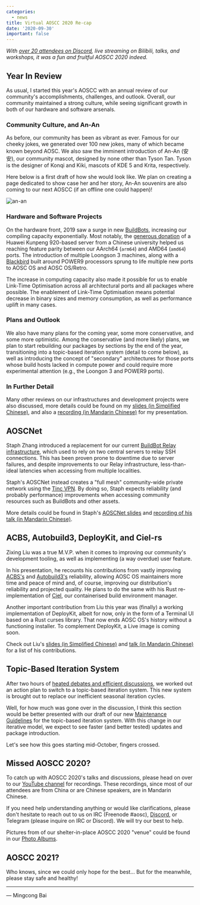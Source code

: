 ```yaml
---
categories:
  - news
title: Virtual AOSCC 2020 Re-cap
date: '2020-09-30'
important: false
---
```


*With [over 20 attendees on Discord](https:/news/gallery/), live
streaming on Bilibili, talks, and workshops, it was a fun and fruitful AOSCC
2020 indeed.*

Year In Review
--------------

As usual, I started this year's AOSCC with an annual review of our community's
accomplishments, challenges, and outlook. Overall, our community maintained
a strong culture, while seeing significant growth in both of our hardware
and software arsenals.

### Community Culture, and An-An

As before, our community has been as vibrant as ever. Famous for our cheeky
jokes, we generated over 100 new jokes, many of which became known beyond
AOSC. We also saw the imminent introduction of An-An (安安), our community
mascot, designed by none other than Tyson Tan. Tyson is the designer of Konqi
and Kiki, mascots of KDE 5 and Krita, respectively.

Here below is a first draft of how she would look like. We plan on creating
a page dedicated to show case her and her story, An-An souvenirs are also
coming to our next AOSCC (if an offline one could happen)!

![an-an](https://i.imgur.com/1TRhCCU.jpg)

### Hardware and Software Projects

On the hardware front, 2019 saw a surge in new [BuildBots](https://wiki.aosc.io/developer/infrastructure/buildbots/),
increasing our compiling capacity exponentially. Most notably, the
[generous donation](https:/news/posts/2020-05-03-new-aarch64-build-server/)
of a Huawei Kunpeng 920-based server from a Chinese university helped us
reaching feature parity between our AArch64 (`arm64`) and AMD64 (`amd64`)
ports. The introduction of multiple Loongson 3 machines, along with a
[Blackbird](https://www.raptorcs.com/BB/) built around POWER9 processors
sprung to life multiple new ports to AOSC OS and AOSC OS/Retro.

The increase in computing capacity also made it possible for us to enable
Link-Time Optimisation across all architectural ports and all packages where
possible. The enablement of Link-Time Optimisation means potential decrease
in binary sizes and memory consumption, as well as performance uplift in
many cases.

### Plans and Outlook

We also have many plans for the coming year, some more conservative, and
some more optimistic. Among the conservative (and more likely) plans, we
plan to start rebuilding our packages by sections by the end of the year,
transitioning into a topic-based iteration system (detail to come below),
as well as introducing the concept of "secondary" architectures for those
ports whose build hosts lacked in compute power and could require more
experimental attention (e.g., the Loongon 3 and POWER9 ports).

### In Further Detail

Many other reviews on our infrastructures and development projects were also
discussed, more details could be found on my
[slides (in Simplified Chinese)](https://repo.aosc.io/aosc-documentation/aoscc-2020/mingcong-bai/AOSCC%202020%20-%20Year%20in%20Review.pdf),
and also a [recording (in Mandarin Chinese)](https://www.youtube.com/watch?v=eXPzOF2hX3s)
for my presentation.

AOSCNet
-------

Staph Zhang introduced a replacement for our current
[BuildBot Relay infrastructure](https://wiki.aosc.io/developer/infrastructure/buildbots/),
which used to rely on two central servers to relay SSH connections. This
has been proven prone to downtime due to server failures, and despite
improvements to our Relay infrastructure, less-than-ideal latencies when
accessing from multiple localities.

Staph's AOSCNet instead creates a "full mesh" community-wide private network
using the [Tinc VPN](https://www.tinc-vpn.org/). By doing so, Staph expects
reliability (and probably performance) improvements when accessing community
resources such as BuildBots and other assets.

More details could be found in Staph's [AOSCNet slides](https://repo.aosc.io/aosc-documentation/aoscc-2020/staph-zhang/AOSCC2020AOSCNet.pdf)
and [recording of his talk (in Mandarin Chinese)](https://www.youtube.com/watch?v=gRPewpLvOEo).

ACBS, Autobuild3, DeployKit, and Ciel-rs
----------------------------------------

Zixing Liu was a true M.V.P. when it comes to improving our community's
development tooling, as well as implementing (a way overdue) user feature.

In his presentation, he recounts his contributions from vastly improving
[ACBS's](https://github.com/AOSC-Dev/acbs/) and
[Autobuild3's](https://github.com/AOSC-Dev/autobuild3/) reliability, allowing
AOSC OS maintainers more time and peace of mind and, of course, improving
our distribution's reliability and projected quality. He plans to do the same
with his Rust re-implementation of [Ciel](https://github.com/AOSC-Dev/ciel/),
our containerised build environment manager.

Another important contribution from Liu this year was (finally) a working
implementation of DeployKit, albeit for now, only in the form of a Terminal
UI based on a Rust curses library. That now ends AOSC OS's history without a
functioning installer. To complement DeployKit, a Live image is coming soon.

Check out Liu's [slides (in Simplified Chinese)](https://repo.aosc.io/aosc-documentation/aoscc-2020/zixing-liu/20200923-liushuyu.pdf)
and [talk (in Mandarin Chinese)](https://www.youtube.com/watch?v=MXeXdMD3qpQ)
for a list of his contributions.

Topic-Based Iteration System
----------------------------

After two hours of [heated debates and efficient discussions](https://www.youtube.com/watch?v=5kxl_TIcPAE),
we worked out an action plan to switch to a topic-based iteration system.
This new system is brought out to replace our inefficient seasonal iteration
cycles.

Well, for how much was gone over in the discussion, I think this section would
be better presented with our draft of our new
[Maintenance Guidelines](https://wiki.aosc.io/developer/packaging/topic-based-maintenance-guideline/)
for the topic-based iteration system. With this change in our iterative model,
we expect to see faster (and better tested) updates and package introduction.

Let's see how this goes starting mid-October, fingers crossed.

Missed AOSCC 2020?
------------------

To catch up with AOSCC 2020's talks and discussions, please head on over to
our [YouTube channel](https://www.youtube.com/channel/UCQcEbjx5eVZYeH2Q59vPf9g)
for recordings. These recordings, since most of our attendees are from China
or are Chinese speakers, are in Mandarin Chinese.

If you need help understanding anything or would like clarifications, please
don't hesitate to reach out to us on IRC (Freenode #aosc),
[Discord](https://discord.gg/VYPHgt9), or Telegram (please inquire on IRC or
Discord). We will try our best to help.

Pictures from of our shelter-in-place AOSCC 2020 "venue" could be found in our
[Photo Albums](https:/news/gallery/).

AOSCC 2021?
-----------

Who knows, since we could only hope for the best... But for the meanwhile, 
please stay safe and healthy!

----

— Mingcong Bai
